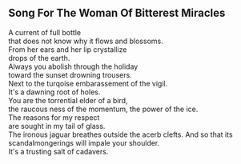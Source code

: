 Song For The Woman Of Bitterest Miracles
----------------------------------------
A current of full bottle  
that does not know why it flows and blossoms.  
From her ears and her lip crystallize  
drops of the earth.  
Always you abolish through the holiday  
toward the sunset drowning trousers.  
Next to the turqoise embarassement of the vigil.  
It's a dawning root of holes.  
You are the torrential elder of a bird,  
the raucous ness of the momentum, the power of the ice.  
The reasons for my respect  
are sought in my tail of glass.  
The ironous jaguar breathes outside the acerb clefts. And so that its scandalmongerings will impale your shoulder.  
It's a trusting salt of cadavers.  
